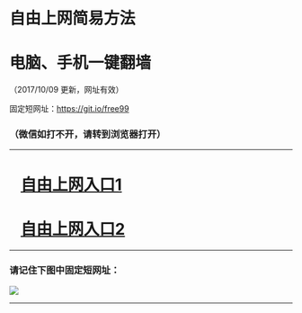 ﻿# 自由上网简易方法

# 电脑、手机一键翻墙

（2017/10/09 更新，网址有效）

固定短网址：https://git.io/free99

### （微信如打不开，请转到浏览器打开）


***





# &nbsp;&nbsp; <a href="http://ft422421832.fwq-tz-1001.info/fwqtz01.html?t=10090014658 " target="_blank">自由上网入口1</a>
# &nbsp;&nbsp; <a href="http://ft1886514100.fwq-tz-1002.info/fwqtz02.html?t=100900116727 " target="_blank">自由上网入口2</a>
***

### 请记住下图中固定短网址：

<img src="https://s3-us-west-2.amazonaws.com/fwq-1001/yjfq-20170905okok.png" /> 


***

